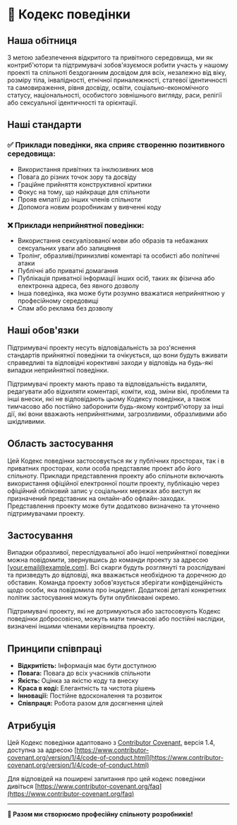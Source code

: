 # 📜 Кодекс поведінки

## Наша обітниця

З метою забезпечення відкритого та привітного середовища, ми як контриб'ютори та підтримувачі зобов'язуємося робити участь у нашому проекті та спільноті бездоганним досвідом для всіх, незалежно від віку, розміру тіла, інвалідності, етнічної приналежності, статевої ідентичності та самовираження, рівня досвіду, освіти, соціально-економічного статусу, національності, особистого зовнішнього вигляду, раси, релігії або сексуальної ідентичності та орієнтації.

## Наші стандарти

### ✅ Приклади поведінки, яка сприяє створенню позитивного середовища:

* Використання привітних та інклюзивних мов
* Повага до різних точок зору та досвіду
* Граційне прийняття конструктивної критики
* Фокус на тому, що найкраще для спільноти
* Прояв емпатії до інших членів спільноти
* Допомога новим розробникам у вивченні коду

### ❌ Приклади неприйнятної поведінки:

* Використання сексуалізованої мови або образів та небажаних сексуальних уваги або залицяння
* Тролінг, образливі/принизливі коментарі та особисті або політичні атаки
* Публічні або приватні домагання
* Публікація приватної інформації інших осіб, таких як фізична або електронна адреса, без явного дозволу
* Інша поведінка, яка може бути розумно вважатися неприйнятною у професійному середовищі
* Спам або реклама без дозволу

## Наші обов'язки

Підтримувачі проекту несуть відповідальність за роз'яснення стандартів прийнятної поведінки та очікується, що вони будуть вживати справедливі та відповідні корективні заходи у відповідь на будь-які випадки неприйнятної поведінки.

Підтримувачі проекту мають право та відповідальність видаляти, редагувати або відхиляти коментарі, коміти, код, зміни вікі, проблеми та інші внески, які не відповідають цьому Кодексу поведінки, а також тимчасово або постійно заборонити будь-якому контриб'ютору за інші дії, які вони вважають неприйнятними, загрозливими, образливими або шкідливими.

## Область застосування

Цей Кодекс поведінки застосовується як у публічних просторах, так і в приватних просторах, коли особа представляє проект або його спільноту. Приклади представлення проекту або спільноти включають використання офіційної електронної пошти проекту, публікацію через офіційний обліковий запис у соціальних мережах або виступ як призначений представник на онлайн-або офлайн-заходах. Представлення проекту може бути додатково визначено та уточнено підтримувачами проекту.

## Застосування

Випадки образливої, переслідувальної або іншої неприйнятної поведінки можна повідомити, звернувшись до команди проекту за адресою [your.email@example.com]. Всі скарги будуть розглянуті та розслідувані та призведуть до відповіді, яка вважається необхідною та доречною до обставин. Команда проекту зобов'язується зберігати конфіденційність щодо особи, яка повідомила про інцидент. Додаткові деталі конкретних політик застосування можуть бути опубліковані окремо.

Підтримувачі проекту, які не дотримуються або застосовують Кодекс поведінки добросовісно, можуть мати тимчасові або постійні наслідки, визначені іншими членами керівництва проекту.

## Принципи співпраці

* **Відкритість:** Інформація має бути доступною
* **Повага:** Повага до всіх учасників спільноти
* **Якість:** Оцінка за якістю коду та внеску
* **Краса в коді:** Елегантність та чистота рішень
* **Інновації:** Постійне вдосконалення та розвиток
* **Співпраця:** Робота разом для досягнення цілей

## Атрибуція

Цей Кодекс поведінки адаптовано з [Contributor Covenant](https://www.contributor-covenant.org/), версія 1.4, доступна за адресою [https://www.contributor-covenant.org/version/1/4/code-of-conduct.html](https://www.contributor-covenant.org/version/1/4/code-of-conduct.html)

Для відповідей на поширені запитання про цей кодекс поведінки дивіться [https://www.contributor-covenant.org/faq](https://www.contributor-covenant.org/faq)

---
**🎯 Разом ми створюємо професійну спільноту розробників!** 
